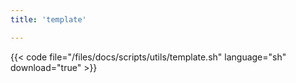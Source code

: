 ```yaml
---
title: 'template'

---
```


{{< code file="/files/docs/scripts/utils/template.sh" language="sh" download="true" >}}
